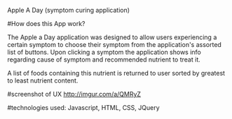 Apple A Day (symptom curing application)

#How does this App work?

The Apple a Day application was designed to allow users 
experiencing a certain symptom to choose their symptom
from the application's assorted list of buttons. Upon
clicking a symptom the application shows info regarding
cause of symptom and recommended nutrient to treat it.

A list of foods containing this nutrient is returned to
user sorted by greatest to least nutrient content.

#screenshot of UX
http://imgur.com/a/QMRyZ

#technologies used:
Javascript, HTML, CSS, JQuery
